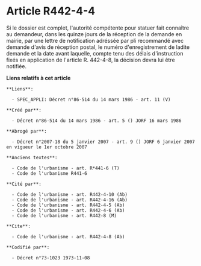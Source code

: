 # Article R442-4-4

Si le dossier est complet, l'autorité compétente pour statuer fait connaître au demandeur, dans les quinze jours de la
réception de la demande en mairie, par une lettre de notification adréssée par pli recommandé avec demande d'avis de
réception postal, le numéro d'enregistrement de ladite demande et la date avant laquelle, compte tenu des délais
d'instruction fixés en application de l'article R. 442-4-8, la décision devra lui être notifiée.

**Liens relatifs à cet article**

	**Liens**:

	  - SPEC_APPLI: Décret n°86-514 du 14 mars 1986 - art. 11 (V)

	**Créé par**:

	  - Décret n°86-514 du 14 mars 1986 - art. 5 () JORF 16 mars 1986

	**Abrogé par**:

	  - Décret n°2007-18 du 5 janvier 2007 - art. 9 () JORF 6 janvier 2007 en vigueur le 1er octobre 2007

	**Anciens textes**:

	  - Code de l'urbanisme - art. R*441-6 (T)
	  - Code de l'urbanisme R441-6

	**Cité par**:

	  - Code de l'urbanisme - art. R442-4-10 (Ab)
	  - Code de l'urbanisme - art. R442-4-16 (Ab)
	  - Code de l'urbanisme - art. R442-4-5 (Ab)
	  - Code de l'urbanisme - art. R442-4-6 (Ab)
	  - Code de l'urbanisme - art. R442-8 (M)

	**Cite**:

	  - Code de l'urbanisme - art. R442-4-8 (Ab)

	**Codifié par**:

	  - Décret n°73-1023 1973-11-08

